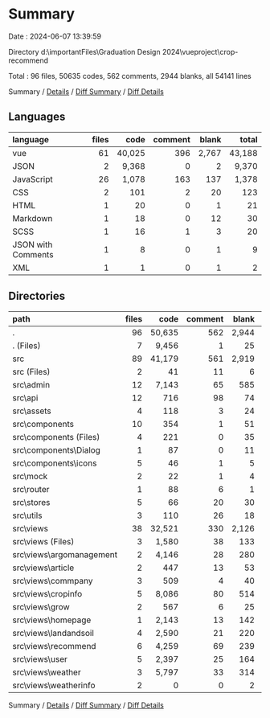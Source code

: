 # Summary

Date : 2024-06-07 13:39:59

Directory d:\\importantFiles\\Graduation Design 2024\\vueproject\\crop-recommend

Total : 96 files,  50635 codes, 562 comments, 2944 blanks, all 54141 lines

Summary / [Details](details.md) / [Diff Summary](diff.md) / [Diff Details](diff-details.md)

## Languages
| language | files | code | comment | blank | total |
| :--- | ---: | ---: | ---: | ---: | ---: |
| vue | 61 | 40,025 | 396 | 2,767 | 43,188 |
| JSON | 2 | 9,368 | 0 | 2 | 9,370 |
| JavaScript | 26 | 1,078 | 163 | 137 | 1,378 |
| CSS | 2 | 101 | 2 | 20 | 123 |
| HTML | 1 | 20 | 0 | 1 | 21 |
| Markdown | 1 | 18 | 0 | 12 | 30 |
| SCSS | 1 | 16 | 1 | 3 | 20 |
| JSON with Comments | 1 | 8 | 0 | 1 | 9 |
| XML | 1 | 1 | 0 | 1 | 2 |

## Directories
| path | files | code | comment | blank | total |
| :--- | ---: | ---: | ---: | ---: | ---: |
| . | 96 | 50,635 | 562 | 2,944 | 54,141 |
| . (Files) | 7 | 9,456 | 1 | 25 | 9,482 |
| src | 89 | 41,179 | 561 | 2,919 | 44,659 |
| src (Files) | 2 | 41 | 11 | 6 | 58 |
| src\\admin | 12 | 7,143 | 65 | 585 | 7,793 |
| src\\api | 12 | 716 | 98 | 74 | 888 |
| src\\assets | 4 | 118 | 3 | 24 | 145 |
| src\\components | 10 | 354 | 1 | 51 | 406 |
| src\\components (Files) | 4 | 221 | 0 | 35 | 256 |
| src\\components\\Dialog | 1 | 87 | 0 | 11 | 98 |
| src\\components\\icons | 5 | 46 | 1 | 5 | 52 |
| src\\mock | 2 | 22 | 1 | 4 | 27 |
| src\\router | 1 | 88 | 6 | 1 | 95 |
| src\\stores | 5 | 66 | 20 | 30 | 116 |
| src\\utils | 3 | 110 | 26 | 18 | 154 |
| src\\views | 38 | 32,521 | 330 | 2,126 | 34,977 |
| src\\views (Files) | 3 | 1,580 | 38 | 133 | 1,751 |
| src\\views\\argomanagement | 2 | 4,146 | 28 | 280 | 4,454 |
| src\\views\\article | 2 | 447 | 13 | 53 | 513 |
| src\\views\\commpany | 3 | 509 | 4 | 40 | 553 |
| src\\views\\cropinfo | 5 | 8,086 | 80 | 514 | 8,680 |
| src\\views\\grow | 2 | 567 | 6 | 25 | 598 |
| src\\views\\homepage | 1 | 2,143 | 13 | 142 | 2,298 |
| src\\views\\landandsoil | 4 | 2,590 | 21 | 220 | 2,831 |
| src\\views\\recommend | 6 | 4,259 | 69 | 239 | 4,567 |
| src\\views\\user | 5 | 2,397 | 25 | 164 | 2,586 |
| src\\views\\weather | 3 | 5,797 | 33 | 314 | 6,144 |
| src\\views\\weatherinfo | 2 | 0 | 0 | 2 | 2 |

Summary / [Details](details.md) / [Diff Summary](diff.md) / [Diff Details](diff-details.md)